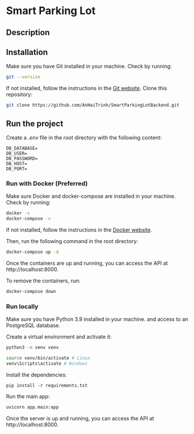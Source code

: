 # Smart Parking Lot
## Description

## Installation
Make sure you have Git installed in your machine. Check by running:
```bash
git --version
```
If not installed, follow the instructions in the [Git website](https://git-scm.com/book/en/v2/Getting-Started-Installing-Git).
Clone this repository:
```bash
git clone https://github.com/AnHaiTrinh/SmartParkingLotBackend.git
```

## Run the project
Create a *.env* file in the root directory with the following content:
```
DB_DATABASE=
DB_USER=
DB_PASSWORD=
DB_HOST=
DB_PORT=
```
### Run with Docker (Preferred)
Make sure Docker and docker-compose are installed in your machine. 
Check by running:

```bash
docker -v
docker-compose -v
```
If not installed, follow the instructions in the [Docker website](https://docs.docker.com/get-docker/).

Then, run the following command in the root directory:
```bash
docker-compose up -d
```
Once the containers are up and running, you can access the API at http://localhost:8000.

To remove the containers, run:
```bash
docker-compose down
```

### Run locally
Make sure you have Python 3.9 installed in your machine. and access to an PostgreSQL database.

Create a virtual environment and activate it:
```bash
python3 -m venv venv

source venv/bin/activate # Linux
venv\Scripts\activate # Windows
```
Install the dependencies:
```
pip install -r requirements.txt
```

Run the main app:
```bash
uvicorn app.main:app
```
Once the server is up and running, you can access the API at http://localhost:8000.